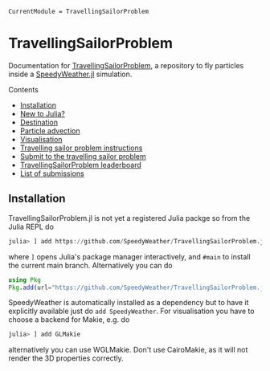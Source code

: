 ```@meta
CurrentModule = TravellingSailorProblem
```

# TravellingSailorProblem

Documentation for [TravellingSailorProblem](https://github.com/SpeedyWeather/TravellingSailorProblem.jl),
a repository to fly particles inside a
[SpeedyWeather.jl](https://github.com/SpeedyWeather/SpeedyWeather.jl) simulation.


Contents

- [Installation](@ref)
- [New to Julia?](@ref)
- [Destination](@ref)
- [Particle advection](@ref)
- [Visualisation](@ref)
- [Travelling sailor problem instructions](@ref)
- [Submit to the travelling sailor problem](@ref)
- [TravellingSailorProblem leaderboard](@ref)
- [List of submissions](@ref)

## Installation

TravellingSailorProblem.jl is not yet a registered Julia packge so from the Julia REPL do

```julia
julia> ] add https://github.com/SpeedyWeather/TravellingSailorProblem.jl#main
```

where `]` opens Julia's package manager interactively, and `#main` to install the current main branch.
Alternatively you can do

```julia
using Pkg
Pkg.add(url="https://github.com/SpeedyWeather/TravellingSailorProblem.jl", rev="main")
```

SpeedyWeather is automatically installed as a dependency but to have it explicitly available just
do `add SpeedyWeather`. For visualisation you have to choose a backend for Makie, e.g. do

```julia
julia> ] add GLMakie
```

alternatively you can use WGLMakie.  Don't use CairoMakie, as it will not render the 3D properties correctly.

